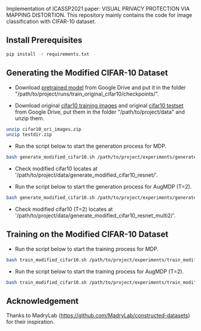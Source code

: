 Implementation of ICASSP2021 paper: VISUAL PRIVACY PROTECTION VIA MAPPING DISTORTION. This repository mainly contains the code for image classification with CIFAR-10 dataset.

## Install Prerequisites

```bash
pip install -r requirements.txt
```

## Generating the Modified CIFAR-10 Dataset

- Download [pretrained model](https://drive.google.com/file/d/1BVPlp5ory1smQOD1GKB5Gop2cqGHT7m2/view?usp=sharing) from Google Drive and put it in the folder "/path/to/project/runs/train_original_cifar10/checkpoints/".

- Download original [cifar10 training images](https://drive.google.com/file/d/1HXPsYtSQ-7cXYtk96rOMw4P9znKpsvzP/view?usp=sharing) and original [cifar10 testset](https://drive.google.com/file/d/1Ej1kKPv0KWte32l-qUIUD51naSD782Pv/view?usp=sharing) from Google Drive, put them in the folder "/path/to/project/data" and unzip them.
```bash
unzip cifar10_ori_images.zip
unzip testdir.zip
```



- Run the script below to start the generation process for MDP.

```bash
bash generate_modified_cifar10.sh /path/to/project/experiments/generate_modified_cifar10_resnet.yaml
```

- Check modified cifar10 locates at '/path/to/project/data/generate_modified_cifar10_resnet/'.

- Run the script below to start the generation process for AugMDP (T=2).

```bash
bash generate_modified_cifar10.sh /path/to/project/experiments/generate_modified_cifar10_resnet_multi2.yaml
```

- Check modified cifar10 (T=2) locates at '/path/to/project/data/generate_modified_cifar10_resnet_multi2/'.


## Training on the Modified CIFAR-10 Dataset

- Run the script below to start the training process for MDP.

```bash
bash train_modified_cifar10.sh /path/to/project/experiments/train_modified_cifar10.yaml
```

- Run the script below to start the training process for AugMDP (T=2).

```bash
bash train_modified_cifar10.sh /path/to/project/experiments/train_modified_cifar10_multi2.yaml
```


## Acknowledgement

Thanks to MadryLab (https://github.com/MadryLab/constructed-datasets) for their inspiration. 
